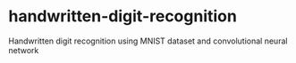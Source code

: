 # handwritten-digit-recognition
Handwritten digit recognition using MNIST dataset and convolutional neural network
